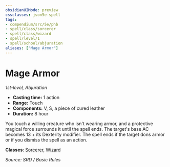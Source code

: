 ```yaml
---
obsidianUIMode: preview
cssclasses: json5e-spell
tags:
- compendium/src/5e/phb
- spell/class/sorcerer
- spell/class/wizard
- spell/level/1
- spell/school/abjuration
aliases: ["Mage Armor"]
---
```

# Mage Armor
*1st-level, Abjuration*  

- **Casting time:** 1 action
- **Range:** Touch
- **Components:** V, S, a piece of cured leather
- **Duration:** 8 hour

You touch a willing creature who isn't wearing armor, and a protective magical force surrounds it until the spell ends. The target's base AC becomes 13 + its Dexterity modifier. The spell ends if the target dons armor or if you dismiss the spell as an action.

**Classes**: [Sorcerer](sorcerer.md), [Wizard](wizard.md)

*Source: SRD / Basic Rules*